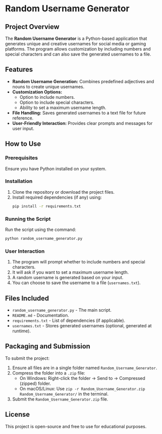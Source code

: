 # Random Username Generator

## Project Overview

The **Random Username Generator** is a Python-based application that generates unique and creative usernames for social media or gaming platforms. The program allows customization by including numbers and special characters and can also save the generated usernames to a file.

## Features

- **Random Username Generation:** Combines predefined adjectives and nouns to create unique usernames.
- **Customization Options:**
  - Option to include numbers.
  - Option to include special characters.
  - Ability to set a maximum username length.
- **File Handling:** Saves generated usernames to a text file for future reference.
- **User-Friendly Interaction:** Provides clear prompts and messages for user input.

## How to Use

### Prerequisites

Ensure you have Python installed on your system.

### Installation

1. Clone the repository or download the project files.
2. Install required dependencies (if any) using:
   ```sh
   pip install -r requirements.txt
   ```

### Running the Script

Run the script using the command:

```sh
python random_username_generator.py
```

### User Interaction

1. The program will prompt whether to include numbers and special characters.
2. It will ask if you want to set a maximum username length.
3. A random username is generated based on your input.
4. You can choose to save the username to a file (`usernames.txt`).

## Files Included

- `random_username_generator.py` - The main script.
- `README.md` - Documentation.
- `requirements.txt` - List of dependencies (if applicable).
- `usernames.txt` - Stores generated usernames (optional, generated at runtime).

## Packaging and Submission

To submit the project:

1. Ensure all files are in a single folder named `Random_Username_Generator`.
2. Compress the folder into a `.zip` file:
   - On Windows: Right-click the folder → Send to → Compressed (zipped) folder.
   - On macOS/Linux: Use `zip -r Random_Username_Generator.zip Random_Username_Generator/` in the terminal.
3. Submit the `Random_Username_Generator.zip` file.

## License

This project is open-source and free to use for educational purposes.
